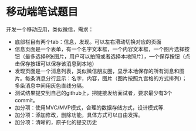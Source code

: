 # 移动端笔试题目

开发一个移动应用，类似微信，需求：
* 底部栏目有两个tab：信息，发现。可以左右滑动切换对应的页面
* 信息页面是一个表单，有一个名字文本框，一个内容文本框，一个图片选择按钮（最多选择9张图片，用户可以拍照或者选择本地照片），一个保存按钮（点击保存按钮可以保存该消息到本地）
* 发现页面是一个消息列表，类似微信朋友圈，显示本地保存的所有消息和图片。每条消息分行显示：名字，内容，图片（图片按照九宫格的方式排列）；多条消息中间用灰色直线分隔。
* 测试结果提交到自己的github上，把链接发给面试者，要求最少有3个commit。
* 加分项：使用MVC/MVP模式，合理的数据存储方式，设计模式等. 
* 加分项：添加修改，删除功能，具体方式可以自由发挥。
* 加分项：清晰的，原子化的提交历史
